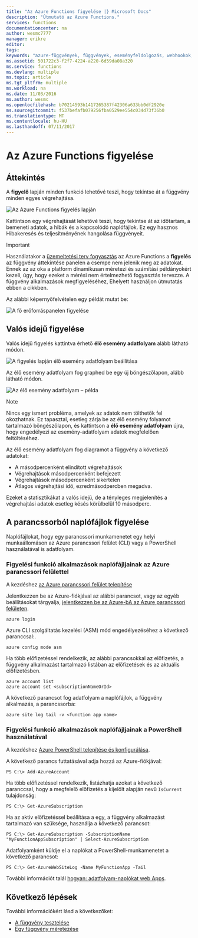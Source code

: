 ```yaml
---
title: "Az Azure Functions figyelése |} Microsoft Docs"
description: "Útmutató az Azure Functions."
services: functions
documentationcenter: na
author: wesmc7777
manager: erikre
editor: 
tags: 
keywords: "azure-függvények, függvények, eseményfeldolgozás, webhookok, dinamikus számítás, kiszolgáló nélküli architektúra"
ms.assetid: 501722c3-f2f7-4224-a220-6d59da08a320
ms.service: functions
ms.devlang: multiple
ms.topic: article
ms.tgt_pltfrm: multiple
ms.workload: na
ms.date: 11/03/2016
ms.author: wesmc
ms.openlocfilehash: b70214593b1417265387f42306a633bb0df2920e
ms.sourcegitcommit: f537befafb079256fba0529ee554c034d73f36b0
ms.translationtype: MT
ms.contentlocale: hu-HU
ms.lasthandoff: 07/11/2017
---
```

# <a name="monitoring-azure-functions"></a>Az Azure Functions figyelése

## <a name="overview"></a>Áttekintés 


A **figyelő** lapján minden funkció lehetővé teszi, hogy tekintse át a függvény minden egyes végrehajtása.

![Az Azure Functions figyelés lapján](./media/functions-monitoring/monitor-tab.png) 

Kattintson egy végrehajtását lehetővé teszi, hogy tekintse át az időtartam, a bemeneti adatok, a hibák és a kapcsolódó naplófájlok. Ez egy hasznos Hibakeresés és teljesítményének hangolása függvényeit.


> [!IMPORTANT]
> Használatakor a [üzemeltetési terv fogyasztás](functions-overview.md#pricing) az Azure Functions a **figyelés** az függvény áttekintése panelen a csempe nem jelenik meg az adatokat. Ennek az az oka a platform dinamikusan méretezi és számítási példányokért kezeli, úgy, hogy ezeket a mérési nem értelmezhető fogyasztás tervezze. A függvény alkalmazások megfigyeléséhez, Ehelyett használjon útmutatás ebben a cikkben.
> 
> Az alábbi képernyőfelvételen egy példát mutat be:
> 
> ![A fő erőforráspanelen figyelése](./media/functions-monitoring/app-service-overview-monitoring.png)



## <a name="real-time-monitoring"></a>Valós idejű figyelése

Valós idejű figyelés kattintva érhető **élő esemény adatfolyam** alább látható módon. 

![A figyelés lapján élő esemény adatfolyam beállítása](./media/functions-monitoring/monitor-tab-live-event-stream.png)

Az élő esemény adatfolyam fog graphed be egy új böngészőlapon, alább látható módon. 

![Az élő esemény adatfolyam – példa](./media/functions-monitoring/live-event-stream.png)


> [!NOTE]
> Nincs egy ismert probléma, amelyek az adatok nem tölthetők fel okozhatnak. Ez tapasztal, esetleg zárja be az élő esemény folyamot tartalmazó böngészőlapon, és kattintson a **élő esemény adatfolyam** újra, hogy engedélyezi az esemény-adatfolyam adatok megfelelően feltöltéséhez. 

Az élő esemény adatfolyam fog diagramot a függvény a következő adatokat:

* A másodpercenként elindított végrehajtások
* Végrehajtások másodpercenként befejezett
* Végrehajtások másodpercenként sikertelen
* Átlagos végrehajtási idő, ezredmásodpercben megadva.

Ezeket a statisztikákat a valós idejű, de a tényleges megjelenítés a végrehajtási adatok esetleg késés körülbelül 10 másodperc.






## <a name="monitoring-log-files-from-a-command-line"></a>A parancssorból naplófájlok figyelése


Naplófájlokat, hogy egy parancssori munkamenetet egy helyi munkaállomáson az Azure parancssori felület (CLI) vagy a PowerShell használatával is adatfolyam.

### <a name="monitoring-function-app-log-files-with-the-azure-cli"></a>Figyelési funkció alkalmazások naplófájljainak az Azure parancssori felülettel

A kezdéshez [az Azure parancssori felület telepítése](../cli-install-nodejs.md)

Jelentkezzen be az Azure-fiókjával az alábbi parancsot, vagy az egyéb beállításokat tárgyalja, [jelentkezzen be az Azure-bA az Azure parancssori felületen](../xplat-cli-connect.md).

    azure login

Azure CLI szolgáltatás kezelési (ASM) mód engedélyezéséhez a következő paranccsal:.

    azure config mode asm

Ha több előfizetéssel rendelkezik, az alábbi parancsokkal az előfizetés, a függvény alkalmazást tartalmazó listában az előfizetések és az aktuális előfizetésben.

    azure account list
    azure account set <subscriptionNameOrId>

A következő parancsot fog adatfolyam a naplófájlok, a függvény alkalmazás, a parancssorba:

    azure site log tail -v <function app name>

### <a name="monitoring-function-app-log-files-with-powershell"></a>Figyelési funkció alkalmazások naplófájljainak a PowerShell használatával

A kezdéshez [Azure PowerShell telepítése és konfigurálása](/powershell/azure/overview).

A következő parancs futtatásával adja hozzá az Azure-fiókjával:

    PS C:\> Add-AzureAccount

Ha több előfizetéssel rendelkezik, listázhatja azokat a következő paranccsal, hogy a megfelelő előfizetés a kijelölt alapján nevű `IsCurrent` tulajdonság:

    PS C:\> Get-AzureSubscription

Ha az aktív előfizetéssel beállítása a egy, a függvény alkalmazást tartalmazó van szüksége, használja a következő parancsot:

    PS C:\> Get-AzureSubscription -SubscriptionName "MyFunctionAppSubscription" | Select-AzureSubscription

Adatfolyamként küldje el a naplókat a PowerShell-munkamenetet a következő parancsot:

    PS C:\> Get-AzureWebSiteLog -Name MyFunctionApp -Tail

További információt talál [hogyan: adatfolyam-naplókat web Apps](../app-service-web/web-sites-enable-diagnostic-log.md#streamlogs). 

## <a name="next-steps"></a>Következő lépések
További információkért lásd a következőket:

* [A függvény tesztelése](functions-test-a-function.md)
* [Egy függvény méretezése](functions-scale.md)

